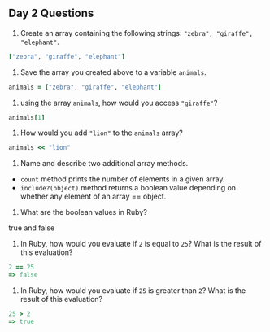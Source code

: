 ## Day 2 Questions

1. Create an array containing the following strings: `"zebra", "giraffe", "elephant"`.

```ruby
["zebra", "giraffe", "elephant"]
```

1. Save the array you created above to a variable `animals`.

```ruby
animals = ["zebra", "giraffe", "elephant"]
```

1. using the array `animals`, how would you access `"giraffe"`?

```ruby
animals[1]
```

1. How would you add `"lion"` to the `animals` array?

```ruby
animals << "lion"
```

1. Name and describe two additional array methods.

* `count` method prints the number of elements in a given array.
* `include?(object)` method returns a boolean value depending on whether any element of an array == object.

1. What are the boolean values in Ruby?

true and false

1. In Ruby, how would you evaluate if `2` is equal to `25`? What is the result of this evaluation?

```ruby
2 == 25
=> false
```

1. In Ruby, how would you evaluate if `25` is greater than `2`? What is the result of this evaluation?

```ruby
25 > 2
=> true
```
